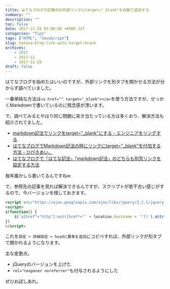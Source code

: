```yaml
---
title: はてなブログの記事内の外部リンクにtarget="_blank"を自動で追加する
summary: ""
description: ""
toc: false
date: 2017-11-29 03:00:00 +0900 JST
categories: "Tips"
tags: ["HTML", "JavaScript"]
slug: hatena-blog-link-auto-target-brank
archives:
    - 2017
    - 2017-11
    - 2017-11-29
draft: false
---
```


はてなブログを始めたはいいのですが、外部リンクを別タブを開かせる方法が分からず調べていました。

一番単純な方法は`<a href="" target="_blank"></a>`を使う方法ですが、せっかくMarkdownで書いているのに残念感が漂います。

で、調べてみるとやはり同じ問題に突き当たっている方は多くおり、解決方法も紹介されてました。

- [markdown記法でリンクをtarget="_blank"にする - エンジニアをリングする](http://yoshiko.hatenablog.jp/entry/2014/02/27/markdown%E8%A8%98%E6%B3%95%E3%81%A7%E3%83%AA%E3%83%B3%E3%82%AF%E3%82%92target%3D%22_blank%22%E3%81%AB%E3%81%99%E3%82%8B)
- [はてなブログでMarkdown記法の時にリンクにtarget="_blank"を付加する方法 - ひびきあい。](http://step-it-up.hatenablog.com/entry/markdown-link-taget_blank)
- [はてなブログで「はてな記法」「markdown記法」のどちらも別窓リンクを設定する方法](https://yousayblog.com/hatena_blank_set/)

毎年誰かしら書いてるんですねw

で、参照先の記事を見れば解決できるんですが、スクリプトが若干古い感じがするので、今バージョンを残しておきます。

```html
<script src="https://ajax.googleapis.com/ajax/libs/jquery/3.2.1/jquery.min.js"></script>
<script>
$(function() {
    $('a[href^="http"]:not([href*="' + location.hostname + '"])').attr('target', '_blank').attr('rel', 'noopener noreferrer');
})
</script>
```

これを`設定 > 詳細設定 > headに要素を追加`にコピペすれば、外部リンクが別タブで開かれるようになります。

主な変更点。

- jQueryのバージョンを上げた
- `rel="noopener noreferrer"`も付与されるようにした

ぜひお試しあれ。
